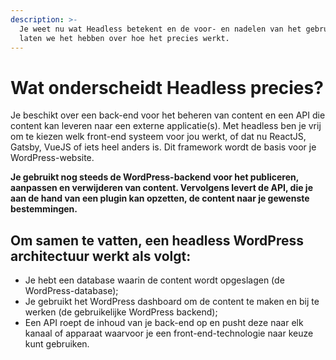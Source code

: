 ```yaml
---
description: >-
  Je weet nu wat Headless betekent en de voor- en nadelen van het gebruik ervan,
  laten we het hebben over hoe het precies werkt.
---
```


# Wat onderscheidt Headless precies?

Je beschikt over een back-end voor het beheren van content en een API die content kan leveren naar een externe applicatie(s). Met headless ben je vrij om te kiezen welk front-end systeem voor jou werkt, of dat nu ReactJS, Gatsby, VueJS of iets heel anders is. Dit framework wordt de basis voor je WordPress-website.

**Je gebruikt nog steeds de WordPress-backend voor het publiceren, aanpassen en verwijderen van content. Vervolgens levert de API, die je aan de hand van een plugin kan opzetten, de content naar je gewenste bestemmingen.**

## **Om samen te vatten, een headless WordPress architectuur werkt als volgt:**

* Je hebt een database waarin de content wordt opgeslagen (de WordPress-database);
* Je gebruikt het WordPress dashboard om de content te maken en bij te werken (de gebruikelijke WordPress backend);
* Een API roept de inhoud van je back-end op en pusht deze naar elk kanaal of apparaat waarvoor je een front-end-technologie naar keuze kunt gebruiken.
